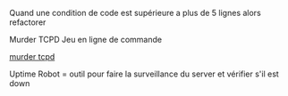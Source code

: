 Quand une condition de code est supérieure a plus de 5 lignes alors refactorer

Murder TCPD Jeu en ligne de commande

[murder tcpd](https://github.com/veltman/clmystery)

Uptime Robot = outil pour faire la surveillance du server et vérifier s'il est down
